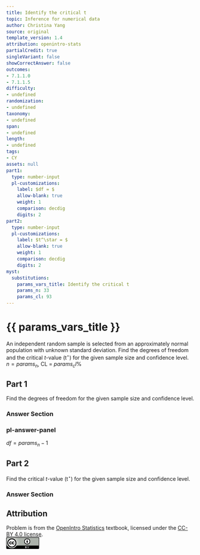 ```yaml
---
title: Identify the critical t
topic: Inference for numerical data
author: Christina Yang
source: original
template_version: 1.4
attribution: openintro-stats
partialCredit: true
singleVariant: false
showCorrectAnswer: false
outcomes:
- 7.1.1.0
- 7.1.1.5
difficulty:
- undefined
randomization:
- undefined
taxonomy:
- undefined
span:
- undefined
length:
- undefined
tags:
- CY
assets: null
part1:
  type: number-input
  pl-customizations:
    label: $df = $
    allow-blank: true
    weight: 1
    comparison: decdig
    digits: 2
part2:
  type: number-input
  pl-customizations:
    label: $t^\star = $
    allow-blank: true
    weight: 1
    comparison: decdig
    digits: 2
myst:
  substitutions:
    params_vars_title: Identify the critical t
    params_n: 33
    params_cl: 93
---
```

# {{ params_vars_title }}
An independent random sample is selected from an approximately normal population with unknown standard deviation. Find the degrees of freedom and the critical $t$-value (t$^\star$) for the given sample size and confidence level.
$n = {{ params_n }}$, CL = ${{ params_cl }}$%

## Part 1

Find the degrees of freedom for the given sample size and confidence level.

### Answer Section

### pl-answer-panel

$df={{ params_n }}-1$

## Part 2

Find  the critical $t$-value (t$^\star$) for the given sample size and confidence level.

### Answer Section

## Attribution

Problem is from the [OpenIntro Statistics](https://openintro.org/book/os/) textbook, licensed under the [CC-BY 4.0 license](https://creativecommons.org/licenses/by/4.0/).<br>![Image representing the Creative Commons 4.0 BY license.](https://raw.githubusercontent.com/firasm/bits/master/by.png)